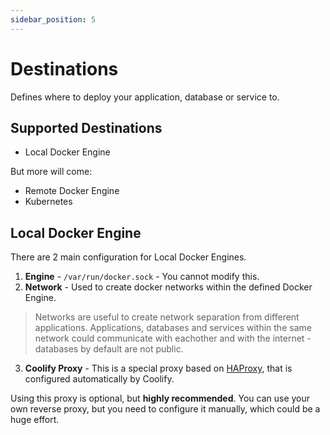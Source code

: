 ```yaml
---
sidebar_position: 5
---
```


# Destinations

Defines where to deploy your application, database or service to. 

## Supported Destinations
- Local Docker Engine

But more will come:
- Remote Docker Engine
- Kubernetes

## Local Docker Engine
There are 2 main configuration for Local Docker Engines.
1. **Engine** - `/var/run/docker.sock` - You cannot modify this.
2. **Network** - Used to create docker networks within the defined Docker Engine.

   
> Networks are useful to create network separation from different applications. Applications, databases and services within the same network could communicate with eachother and with the internet - databases by default are not public.

3. **Coolify Proxy** - This is a special proxy based on [HAProxy](https://haproxy.com/), that is configured automatically by Coolify. 

Using this proxy is optional, but **highly recommended**. You can use your own reverse proxy, but you need to configure it manually, which could be a huge effort.
   